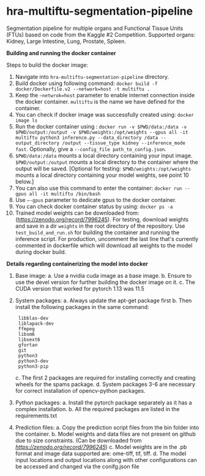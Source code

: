 # hra-multiftu-segmentation-pipeline
Segmentation pipeline for multiple organs and Functional Tissue Units (FTUs) based on code from the Kaggle #2 Competition.
Supported organs: Kidney, Large Intestine, Lung, Prostate, Spleen. 

**Building and running the docker container**

Steps to build the docker image:

1. Navigate into `hra-multiftu-segmentation-pipeline` directory.
2. Build docker using following command: `docker build -f docker/Dockerfile.v2 --network=host -t multiftu .`
3. Keep the `–netwrok=host` parameter to enable internet connection inside the
docker container. `multiftu` is the name we have defined for the container.
4. You can check if docker image was successfully created using: `docker image ls`
5. Run the docker container using : `docker run -v $PWD/data:/data -v $PWD/output:/output -v $PWD/weights:/opt/weights --gpus all -it multiftu python3 inference.py --data_directory /data --output_directory /output --tissue_type kidney --inference_mode fast`. Optionally, give a `--config_file path_to_config.json`.
6. `$PWD/data:/data` mounts a local directory containing your input image. `$PWD/output:/output` mounts a local directory to the container where the output will be saved. [Optional for testing: `$PWD/weights:/opt/weights` mounts a local directory containing your model weights, see point 10 below.] 
7. You can also use this command to enter the container: `docker run --gpus all -it multiftu /bin/bash`
8. Use `–-gpus` parameter to dedicate gpus to the docker container.
9. You can check docker container status by using: `docker ps -a`
10. Trained model weights can be downloaded from: (https://zenodo.org/record/7996245). For testing, download weights and save in a dir `weights` in the root directory of the repository. Use `test_build_and_run.sh` for building the container and running the inference script. For production, uncomment the last line that's currently commented in dockerfile which will download all weights to the model during docker build.

**Details regarding containerizing the model into docker**
1. Base image:
    a. Use a nvidia cuda image as a base image.
    b. Ensure to use the devel version for further building the docker image on it.
    c. The CUDA version that worked for pytorch 1.13 was 11.5
2. System packages:
    a. Always update the apt-get package first
    b. Then install the following packages in the same command:
  
        libblas-dev
        liblapack-dev
        ffmpeg
        libsm6
        libxext6
        gfortan
        git
        python3
        python3-dev
        python3-pip
    
   c. The first 2 packages are required for installing correctly and creating wheels for the
     spams package.
   d. System packages 3-6 are necessary for correct installation of opencv-python packages.
3. Python packages:
    a. Install the pytorch package separately as it has a complex installation.
    b. All the required packages are listed in the requirements.txt
4. Prediction files:
    a. Copy the prediction script files from the bin folder into the container.
    b. Model weights and data files are not present on github due to size constraints. (Can be downloaded from *https://zenodo.org/record/7996245*)
    c. Model weights are in the .pb format and image data supported are: ome-tiff, tif, tiff.
    d. The model input locations and output locations along with other configurations can be accessed and changed via the conifg.json file
